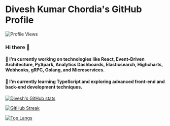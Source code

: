 # Divesh Kumar Chordia's GitHub Profile  
![Profile Views](https://komarev.com/ghpvc/?username=DiveshKumarChordia&color=brightgreen&style=flat&label=Profile+Views)  

### Hi there 👋  
#### 🔭 I'm currently working on technologies like React, Event-Driven Architecture, PySpark, Analytics Dashboards, Elasticsearch, Highcharts, Webhooks, gRPC, Golang, and Microservices.  
#### 🌱 I’m currently learning TypeScript and exploring advanced front-end and back-end development techniques.  

[![Divesh's GitHub stats](https://github-readme-stats-wheat-mu.vercel.app/api?username=DiveshKumarChordia&count_private=true&include_all_commits=true&show_icons=true&theme=chartreuse-dark&rank_icon=default&number_format=long&show=reviews,discussions_started,discussions_answered,prs_merged,prs_merged_percentage)](https://github.com/anuraghazra/github-readme-stats)  

[![GitHub Streak](https://github-readme-streak-stats.herokuapp.com/?user=DiveshKumarChordia&theme=highcontrast)](https://git.io/streak-stats)  

[![Top Langs](https://github-readme-stats-wheat-mu.vercel.app/api/top-langs/?username=DiveshKumarChordia&langs_count=10&layout=compact)](https://github.com/anuraghazra/github-readme-stats)  
